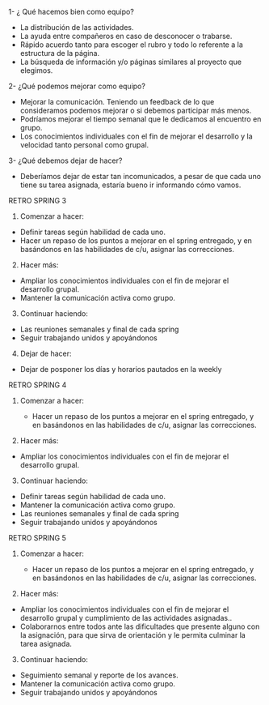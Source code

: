 1- ¿ Qué hacemos bien como equipo? 

- La distribución de las actividades. 
- La ayuda entre compañeros en caso de desconocer o trabarse.
- Rápido acuerdo tanto para escoger el rubro y todo lo referente a la estructura de la página. 
- La búsqueda de información y/o páginas similares al proyecto que elegimos. 

2- ¿Qué podemos mejorar como equipo?

- Mejorar la comunicación. Teniendo un feedback de lo que consideramos podemos mejorar o si debemos participar más  menos. 
- Podríamos mejorar el tiempo semanal que le dedicamos al encuentro en grupo.
- Los conocimientos individuales con el fin de mejorar el desarrollo y la velocidad tanto personal como grupal.


3- ¿Qué debemos dejar de hacer? 

- Deberíamos dejar de estar tan incomunicados, a pesar de que cada uno tiene su tarea asignada, estaría bueno ir informando cómo vamos.


RETRO SPRING 3
1. Comenzar a hacer:
  * Definir tareas según habilidad de cada uno.
  * Hacer un repaso de los puntos a mejorar en el spring entregado, y en basándonos en las habilidades de c/u, asignar las correcciones.
  
2. Hacer más: 
  * Ampliar los conocimientos individuales con el fin de mejorar el desarrollo grupal.
  * Mantener la comunicación activa como grupo.
  
3. Continuar haciendo:
  * Las reuniones semanales y final de cada spring
  * Seguir trabajando unidos y apoyándonos

4. Dejar de hacer:
  * Dejar de posponer los días y horarios pautados en la weekly

RETRO SPRING 4
1. Comenzar a hacer:
   * Hacer un repaso de los puntos a mejorar en el spring entregado, y en basándonos en las habilidades de c/u, asignar las correcciones.
  
2. Hacer más: 
  * Ampliar los conocimientos individuales con el fin de mejorar el desarrollo grupal.
  
  
3. Continuar haciendo:
  * Definir tareas según habilidad de cada uno.
  * Mantener la comunicación activa como grupo.
  * Las reuniones semanales y final de cada spring
  * Seguir trabajando unidos y apoyándonos

RETRO SPRING 5
1. Comenzar a hacer:
   * Hacer un repaso de los puntos a mejorar en el spring entregado, y en basándonos en las habilidades de c/u, asignar las correcciones.

  
2. Hacer más: 
  * Ampliar los conocimientos individuales con el fin de mejorar el desarrollo grupal y cumplimiento de las actividades asignadas..
  * Colaborarnos entre todos ante las dificultades que presente alguno con la asignación, para que sirva de orientación y le permita culminar la tarea asignada.
  
  
3. Continuar haciendo:
  * Seguimiento semanal y reporte de los avances.
  * Mantener la comunicación activa como grupo.
  * Seguir trabajando unidos y apoyándonos
  
